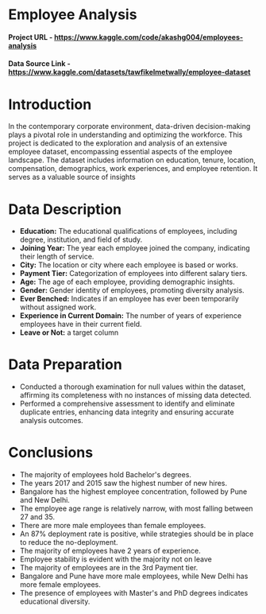 # Employee Analysis

#### Project URL - https://www.kaggle.com/code/akashg004/employees-analysis
#### Data Source Link - https://www.kaggle.com/datasets/tawfikelmetwally/employee-dataset

# Introduction

In the contemporary corporate environment, data-driven decision-making plays a pivotal role in understanding and optimizing the workforce. This project is dedicated to the exploration and analysis of an extensive employee dataset, encompassing essential aspects of the employee landscape. The dataset includes information on education, tenure, location, compensation, demographics, work experiences, and employee retention. It serves as a valuable source of insights

# Data Description

* **Education:** The educational qualifications of employees, including degree, institution, and field of study.
* **Joining Year:** The year each employee joined the company, indicating their length of service.
* **City:** The location or city where each employee is based or works.
* **Payment Tier:** Categorization of employees into different salary tiers.
* **Age:** The age of each employee, providing demographic insights.
* **Gender:** Gender identity of employees, promoting diversity analysis.
* **Ever Benched:** Indicates if an employee has ever been temporarily without assigned work.
* **Experience in Current Domain:** The number of years of experience employees have in their current field.
* **Leave or Not:** a target column

# Data Preparation

- Conducted a thorough examination for null values within the dataset, affirming its completeness with no instances of missing data detected.
- Performed a comprehensive assessment to identify and eliminate duplicate entries, enhancing data integrity and ensuring accurate analysis outcomes.

# Conclusions

* The majority of employees hold Bachelor's degrees.
* The years 2017 and 2015 saw the highest number of new hires.
* Bangalore has the highest employee concentration, followed by Pune and New Delhi.
* The employee age range is relatively narrow, with most falling between 27 and 35.
* There are more male employees than female employees.
* An 87% deployment rate is positive, while strategies should be in place to reduce the no-deployment.
* The majority of employees have 2 years of experience.
* Employee stability is evident with the majority not on leave
* The majority of employees are in the 3rd Payment tier.
* Bangalore and Pune have more male employees, while New Delhi has more female employees.
* The presence of employees with Master's and PhD degrees indicates educational diversity.
